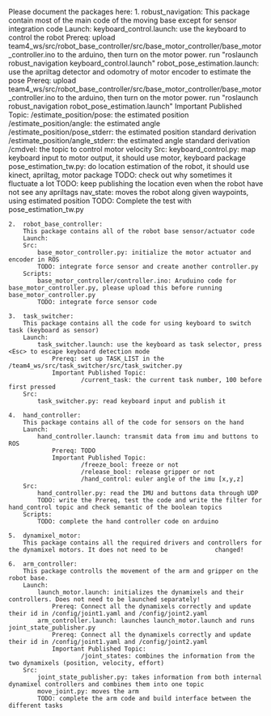 Please document the packages here:
    1.  robust_navigation: 
        This package contain most of the main code of the moving base except for sensor integration code
        Launch:
            keyboard_control.launch: use the keyboard to control the robot
                Prereq: upload team4_ws/src/robot_base_controller/src/base_motor_controller/base_motor_controller.ino
                        to the arduino, then turn on the motor power.
                        run "roslaunch robust_navigation keyboard_control.launch"
            robot_pose_estimation.launch: use the apriltag detector and odomotry of motor encoder to estimate the pose
                Prereq: upload team4_ws/src/robot_base_controller/src/base_motor_controller/base_motor_controller.ino
                        to the arduino, then turn on the motor power.
                        run "roslaunch robust_navigation robot_pose_estimation.launch"
                Important Published Topic:
                        /estimate_position/pose: the estimated position
                        /estimate_position/angle: the estimated angle
                        /estimate_position/pose_stderr: the estimated position standard derivation
                        /estimate_position/angle_stderr: the estimated angle standard derivation
                        /cmdvel: the topic to control motor velocity
        Src:
            keyboard_control.py: map keyboard input to motor output, it should use motor, keyboard package
            pose_estimation_tw.py: do location estimation of the robot, it should use kinect, apriltag, motor package
            TODO: check out why sometimes it fluctuate a lot
            TODO: keep publishing the location even when the robot have not see any apriltags
            nav_state: moves the robot along given waypoints, using estimated position
            TODO: Complete the test with pose_estimation_tw.py
            
    2.  robot_base_controller:
        This package contains all of the robot base sensor/actuator code
        Launch:
        Src:
            base_motor_controller.py: initialize the motor actuator and encoder in ROS
            TODO: integrate force sensor and create another controller.py
        Scripts:
            base_motor_controller/controller.ino: Aruduino code for base_motor_controller.py, please upload this before running base_motor_controller.py
            TODO: integrate force sensor code

    3.  task_switcher:
        This package contains all the code for using keyboard to switch task (keyboard as sensor)
        Launch:
            task_switcher.launch: use the keyboard as task selector, press <Esc> to escape keyboard detection mode
                Prereq: set up TASK_LIST in the /team4_ws/src/task_switcher/src/task_switcher.py
                Important Published Topic:
                        /current_task: the current task number, 100 before first pressed
        Src:
            task_switcher.py: read keyboard input and publish it

    4.  hand_controller:
        This package contains all of the code for sensors on the hand
        Launch:
            hand_controller.launch: transmit data from imu and buttons to ROS
                Prereq: TODO
                Important Published Topic:
                        /freeze_bool: freeze or not
                        /release_bool: release gripper or not
                        /hand_control: euler angle of the imu [x,y,z]
        Src:
            hand_controller.py: read the IMU and buttons data through UDP
            TODO: write the Prereq, test the code and write the filter for hand_control topic and check semantic of the boolean topics
        Scripts:
            TODO: complete the hand controller code on arduino

    5.  dynamixel_motor:
        This package contains all the required drivers and controllers for the dynamixel motors. It does not need to be             changed!
        
    6.  arm_controller:
        This package controlls the movement of the arm and gripper on the robot base.
        Launch:
            launch_motor.launch: initializes the dynamixels and their controllers. Does not need to be launched separately!
                Prereq: Connect all the dynamixels correctly and update their id in /config/joint1.yaml and /config/joint2.yaml
            arm_controller.launch: launches launch_motor.launch and runs joint_state_publisher.py
                Prereq: Connect all the dynamixels correctly and update their id in /config/joint1.yaml and /config/joint2.yaml
                Important Published Topic:
                        /joint_states: combines the information from the two dynamixels (position, velocity, effort)
        Src:
            joint_state_publisher.py: takes information from both internal dynamixel controllers and combines them into one topic
            move_joint.py: moves the arm
            TODO: complete the arm code and build interface between the different tasks
        


